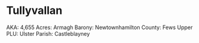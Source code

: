 # Tullyvallan

AKA: 4,655
Acres: Armagh
Barony: Newtownhamilton
County: Fews Upper
PLU: Ulster
Parish: Castleblayney